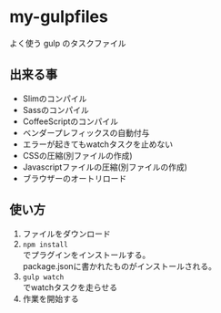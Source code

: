 # my-gulpfiles

よく使う gulp のタスクファイル

## 出来る事
* Slimのコンパイル
* Sassのコンパイル
* CoffeeScriptのコンパイル
* ベンダープレフィックスの自動付与
* エラーが起きてもwatchタスクを止めない
* CSSの圧縮(別ファイルの作成)
* Javascriptファイルの圧縮(別ファイルの作成)
* ブラウザーのオートリロード

## 使い方
1. ファイルをダウンロード
2. `npm install`  
  でプラグインをインストールする。  
  package.jsonに書かれたものがインストールされる。
3. `gulp watch`  
  でwatchタスクを走らせる
4. 作業を開始する